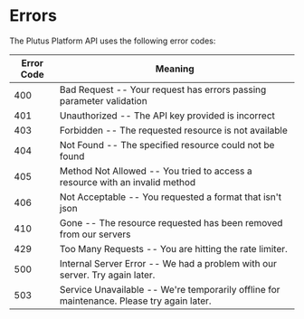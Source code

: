 # Errors

The Plutus Platform API uses the following error codes:

Error Code | Meaning
---------- | -------
400 | Bad Request -- Your request has errors passing parameter validation
401 | Unauthorized -- The API key provided is incorrect
403 | Forbidden -- The requested resource is not available
404 | Not Found -- The specified resource could not be found
405 | Method Not Allowed -- You tried to access a resource with an invalid method
406 | Not Acceptable -- You requested a format that isn't json
410 | Gone -- The resource requested has been removed from our servers
429 | Too Many Requests -- You are hitting the rate limiter.
500 | Internal Server Error -- We had a problem with our server. Try again later.
503 | Service Unavailable -- We're temporarily offline for maintenance. Please try again later.
